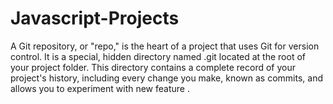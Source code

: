 # Javascript-Projects
A Git repository, or "repo," is the heart of a project that uses Git for version control. It is a special, hidden directory named .git located at the root of your project folder. This directory contains a complete record of your project's history, including every change you make, known as commits, and allows you to experiment with new feature .
